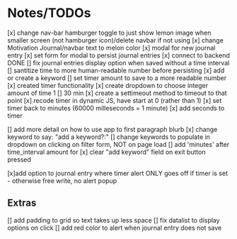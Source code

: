 # Notes/TODOs

[x] change nav-bar hamburger toggle to just show lemon image when smaller screen (not hamburger icon)/delete navbar if not using
[x] change Motivation Journal/navbar text to melon color
[x] modal for new journal entry
[x] set form for modal to persist journal entries
  [x] connect to backend DONE
  [] fix journal entries display option when saved without a time interval
  [] santitize time to more human-readable number before persisting
  [x] add or create a keyword
  [] set timer amount to save to a more readable number
[x] created timer functionality
  [x] create dropdown to choose integer amount of time 1 [] 30 min
  [x] create a settimeout method to timeout to that point
  [x] recode timer in dynamic JS, have start at 0 (rather than 1)
  [x] set timer back to minutes (60000 milleseconds = 1 minute)
  [x] add seconds to timer


[] add more detail on how to use app to first paragraph blurb
[x] change keyword to say: "add a keyword?:"
[] change keywords to populate in dropdown on clicking on filter form, NOT on page load
[] add 'minutes' after time_interval amount for
[x] clear "add keyword" field on exit button pressed

[x]add option to journal entry where timer alert ONLY goes off if timer is set - otherwise free write, no alert popup


## Extras
[] add padding to grid so text takes up less space
[] fix datalist to display options on click
[] add red color to alert when journal entry does not save
